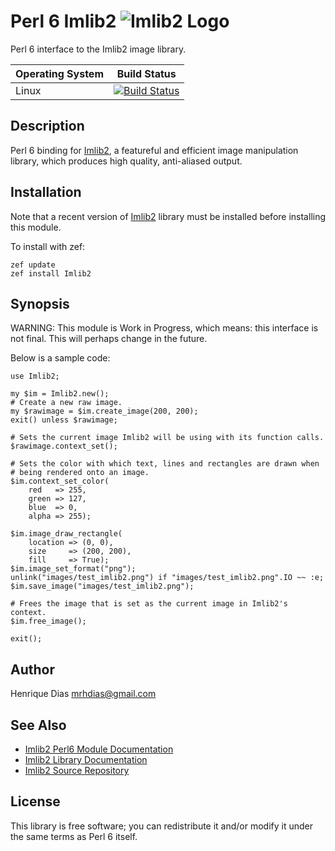 Perl 6 Imlib2 ![Imlib2 Logo](logotype/logo_32x32.png)
============
Perl 6 interface to the Imlib2 image library.

| Operating System  |   Build Status  |
| ----------------- | --------------- |
| Linux		    | [![Build Status](https://travis-ci.org/hankache/perl6-Imlib2.svg?branch=master)](https://travis-ci.org/hankache/perl6-Imlib2)  |

Description
-----------
Perl 6 binding for [Imlib2][2], a featureful and efficient image manipulation library, which produces high quality, anti-aliased output.  

Installation
------------
Note that a recent version of [Imlib2][3] library must be installed before installing this module.

To install with zef:

	zef update
	zef install Imlib2


Synopsis
--------
WARNING: This module is Work in Progress, which means: this interface is not final. This will perhaps change in the future.

Below is a sample code:

```Perl6
use Imlib2;

my $im = Imlib2.new();
# Create a new raw image.
my $rawimage = $im.create_image(200, 200);
exit() unless $rawimage;

# Sets the current image Imlib2 will be using with its function calls.
$rawimage.context_set();

# Sets the color with which text, lines and rectangles are drawn when
# being rendered onto an image.
$im.context_set_color(
	red   => 255,
	green => 127,
	blue  => 0,
	alpha => 255);

$im.image_draw_rectangle(
	location => (0, 0),
	size     => (200, 200),
	fill     => True);
$im.image_set_format("png");
unlink("images/test_imlib2.png") if "images/test_imlib2.png".IO ~~ :e;
$im.save_image("images/test_imlib2.png");

# Frees the image that is set as the current image in Imlib2's context.
$im.free_image();

exit();
```

Author
------
Henrique Dias <mrhdias@gmail.com>

See Also
--------
* [Imlib2 Perl6 Module Documentation][1]  
* [Imlib2 Library Documentation][2]
* [Imlib2 Source Repository][3]

License
-------

This library is free software; you can redistribute it and/or modify it under the same terms as Perl 6 itself.

[1]: lib/Imlib2.pod "Imlib2 Perl6 Module Documentation"
[2]: http://docs.enlightenment.org/api/imlib2/html/ "Imlib2 Library Documentation"
[3]: http://sourceforge.net/projects/enlightenment/files/imlib2-src/
